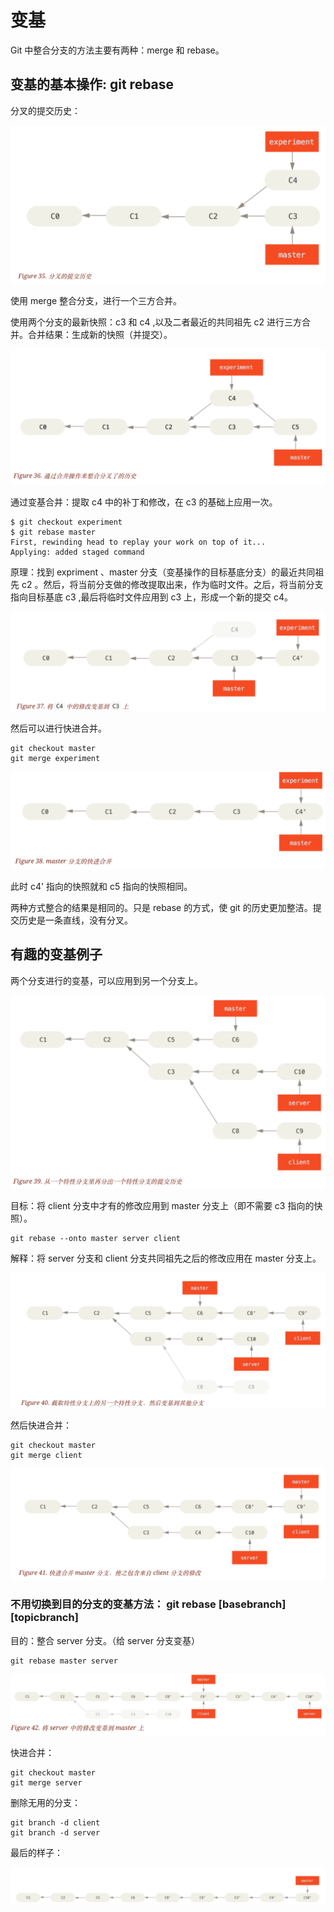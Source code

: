 # 变基

Git  中整合分支的方法主要有两种：merge 和 rebase。

## 变基的基本操作: git rebase

分叉的提交历史：

![image-20211118210544722](图片笔记/image-20211118210544722.png)

使用 merge 整合分支，进行一个三方合并。

使用两个分支的最新快照：c3 和 c4 ,以及二者最近的共同祖先 c2 进行三方合并。合并结果：生成新的快照（并提交）。

![image-20211118210956444](图片笔记/image-20211118210956444.png)

通过变基合并：提取 c4 中的补丁和修改，在 c3 的基础上应用一次。

```
$ git checkout experiment
$ git rebase master
First, rewinding head to replay your work on top of it...
Applying: added staged command
```

原理：找到 expriment 、master 分支（变基操作的目标基底分支）的最近共同祖先 c2 。然后，将当前分支做的修改提取出来，作为临时文件。之后，将当前分支指向目标基底 c3 ,最后将临时文件应用到 c3 上，形成一个新的提交 c4。

![image-20211118211720109](图片笔记/image-20211118211720109.png)

然后可以进行快进合并。

```
git checkout master
git merge experiment
```

![image-20211118211912918](图片笔记/image-20211118211912918.png)

此时 c4' 指向的快照就和 c5 指向的快照相同。

两种方式整合的结果是相同的。只是 rebase 的方式，使 git 的历史更加整洁。提交历史是一条直线，没有分叉。

## 有趣的变基例子

两个分支进行的变基，可以应用到另一个分支上。

![image-20211118212511653](图片笔记/image-20211118212511653.png)

目标：将 client 分支中才有的修改应用到 master 分支上（即不需要 c3 指向的快照）。

```
git rebase --onto master server client
```

解释：将 server 分支和 client 分支共同祖先之后的修改应用在 master 分支上。

![image-20211118213754887](图片笔记/image-20211118213754887.png)

然后快进合并：

```
git checkout master
git merge client
```

![image-20211118213945393](图片笔记/image-20211118213945393.png)

### 不用切换到目的分支的变基方法： git rebase [basebranch] [topicbranch]

目的：整合 server 分支。（给 server 分支变基）

```
git rebase master server 
```

![image-20211118214607411](图片笔记/image-20211118214607411.png)

快进合并：

```
git checkout master
git merge server
```

删除无用的分支：

```
git branch -d client
git branch -d server
```

最后的样子：

![image-20211118215133098](图片笔记/image-20211118215133098.png)

